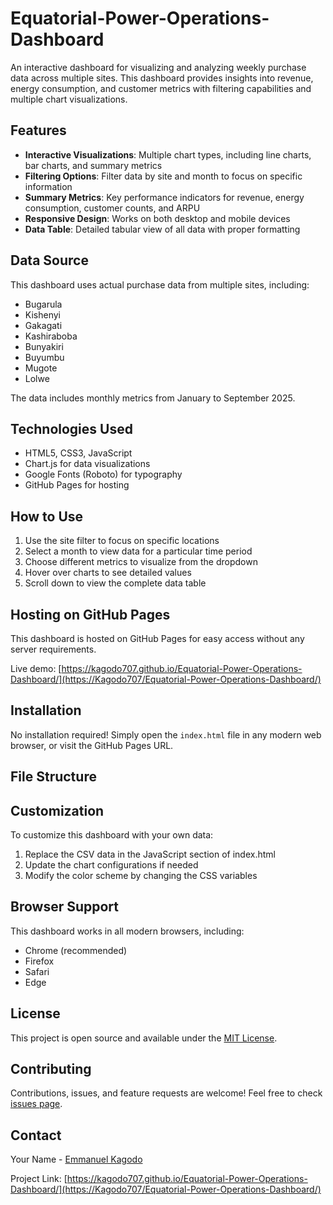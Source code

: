 # Equatorial-Power-Operations-Dashboard

An interactive dashboard for visualizing and analyzing weekly purchase data across multiple sites. This dashboard provides insights into revenue, energy consumption, and customer metrics with filtering capabilities and multiple chart visualizations.

## Features

- **Interactive Visualizations**: Multiple chart types, including line charts, bar charts, and summary metrics
- **Filtering Options**: Filter data by site and month to focus on specific information
- **Summary Metrics**: Key performance indicators for revenue, energy consumption, customer counts, and ARPU
- **Responsive Design**: Works on both desktop and mobile devices
- **Data Table**: Detailed tabular view of all data with proper formatting

## Data Source

This dashboard uses actual purchase data from multiple sites, including:
- Bugarula
- Kishenyi
- Gakagati
- Kashiraboba
- Bunyakiri
- Buyumbu
- Mugote
- Lolwe

The data includes monthly metrics from January to September 2025.

## Technologies Used

- HTML5, CSS3, JavaScript
- Chart.js for data visualizations
- Google Fonts (Roboto) for typography
- GitHub Pages for hosting

## How to Use

1. Use the site filter to focus on specific locations
2. Select a month to view data for a particular time period
3. Choose different metrics to visualize from the dropdown
4. Hover over charts to see detailed values
5. Scroll down to view the complete data table

## Hosting on GitHub Pages

This dashboard is hosted on GitHub Pages for easy access without any server requirements.

Live demo: [https://kagodo707.github.io/Equatorial-Power-Operations-Dashboard/](https://Kagodo707/Equatorial-Power-Operations-Dashboard/)

## Installation

No installation required! Simply open the `index.html` file in any modern web browser, or visit the GitHub Pages URL.

## File Structure


## Customization

To customize this dashboard with your own data:
1. Replace the CSV data in the JavaScript section of index.html
2. Update the chart configurations if needed
3. Modify the color scheme by changing the CSS variables

## Browser Support

This dashboard works in all modern browsers, including:
- Chrome (recommended)
- Firefox
- Safari
- Edge

## License

This project is open source and available under the [MIT License](LICENSE).

## Contributing

Contributions, issues, and feature requests are welcome! Feel free to check [issues page](https://github.com/Kagodo707/Equatorial-Power-Operations-Dashboard/issues).

## Contact

Your Name - [Emmanuel Kagodo](kagsemma@gmail.com)

Project Link: [https://kagodo707.github.io/Equatorial-Power-Operations-Dashboard/](https://Kagodo707/Equatorial-Power-Operations-Dashboard/)

